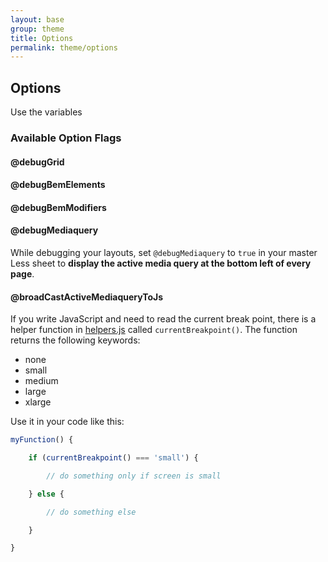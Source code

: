 ```yaml
---
layout: base
group: theme
title: Options
permalink: theme/options
---
```


## Options

Use the variables

### Available Option Flags

#### @debugGrid
#### @debugBemElements
#### @debugBemModifiers
#### @debugMediaquery

While debugging your layouts, set `@debugMediaquery` to `true` in your master Less sheet to **display the active media query at the bottom left of every page**.

#### @broadCastActiveMediaqueryToJs

If you write JavaScript and need to read the current break point, there is a helper function in [helpers.js](assets/js/core/helpers.js) called `currentBreakpoint()`. The function returns the following keywords:

* none
* small
* medium
* large
* xlarge

Use it in your code like this:

```js
myFunction() {

    if (currentBreakpoint() === 'small') {

        // do something only if screen is small

    } else {

        // do something else

    }

}
```